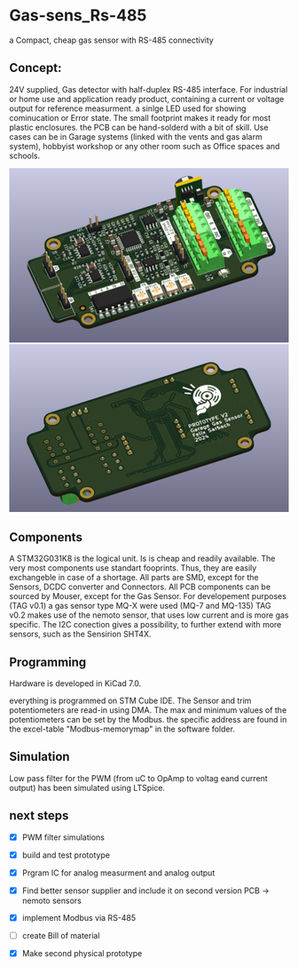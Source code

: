 # Gas-sens_Rs-485
a Compact, cheap gas sensor with RS-485 connectivity

## Concept:
24V supplied, Gas detector with half-duplex RS-485 interface. For industrial or home use and application ready product, containing a current or voltage output for reference measurment.
a sinlge LED used for showing cominucation or Error state. The small footprint makes it ready for most plastic enclosures.
the PCB can be hand-solderd with a bit of skill. 
Use cases can be in Garage systems (linked with the vents and gas alarm system), hobbyist workshop or any other room such as Office spaces and schools.

![front-view](/Pictures/3d_Top.PNG "front-view")
![back-view](/Pictures/3d_Bottom.PNG "back-view")

## Components

A STM32G031K8 is the logical unit. Is is cheap and readily available.
The very most components use standart fooprints. Thus, they are easily exchangeble in case of a shortage.
All parts are SMD, except for the Sensors, DCDC converter and Connectors.
All PCB components can be sourced by Mouser, except for the Gas Sensor.
For developement purposes (TAG v0.1) a gas sensor type MQ-X were used (MQ-7 and MQ-135)
TAG v0.2 makes use of the nemoto sensor, that uses low current and is more gas specific. 
The I2C conection gives a possibility, to further extend with more sensors, such as the Sensirion SHT4X.

## Programming
Hardware is developed in KiCad 7.0.

everything is programmed on STM Cube IDE. The Sensor and trim potentiometers are read-in using DMA.
The max and minimum values of the potentiometers can be set by the Modbus. the specific address are found in the excel-table "Modbus-memorymap" in the software folder.

## Simulation
Low pass filter for the PWM (from uC to OpAmp to voltag eand current output) has been simulated using LTSpice.


## next steps
- [X] PWM filter simulations
- [x] build and test prototype
- [x] Prgram IC for analog measurment and analog output
- [x] Find better sensor supplier and include it on second version PCB -> nemoto sensors
- [x] implement Modbus via RS-485
- [ ] create Bill of material
- [x] Make second physical prototype

